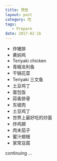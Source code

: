 ```yaml
---
title: 预告
layout: post
category: 吃
tags:
   - Prepare
date: 2017-02-16
---
```


* 炸猪排
* 黄焖鸡
* Teriyaki chicken
* 青椒龙利鱼
* 干锅花菜
* Teriyaki 三文鱼
* 土豆鸡丁
* 蛋包饭
* 蒜香排骨
* 东坡肉
* 土豆鸡丁
* 世界上最好吃的炒面
* 炸鸡翅
* 肉末茄子
* 蜜汁翅根
* 家常豆腐

continuing ...

